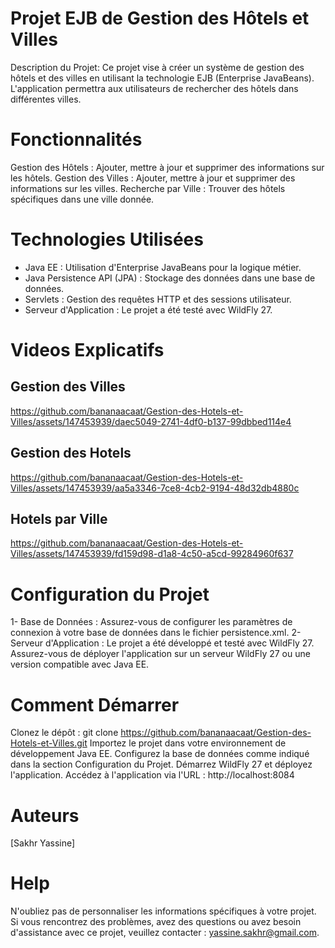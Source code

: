 # Projet EJB de Gestion des Hôtels et Villes
Description du Projet:
Ce projet vise à créer un système de gestion des hôtels et des villes en utilisant la technologie EJB (Enterprise JavaBeans). L'application permettra aux utilisateurs de rechercher des hôtels dans différentes villes.

# Fonctionnalités
Gestion des Hôtels : Ajouter, mettre à jour et supprimer des informations sur les hôtels.
Gestion des Villes : Ajouter, mettre à jour et supprimer des informations sur les villes.
Recherche par Ville : Trouver des hôtels spécifiques dans une ville donnée.

# Technologies Utilisées
- Java EE : Utilisation d'Enterprise JavaBeans pour la logique métier.
- Java Persistence API (JPA) : Stockage des données dans une base de données.
- Servlets : Gestion des requêtes HTTP et des sessions utilisateur.
- Serveur d'Application : Le projet a été testé avec WildFly 27.

# Videos Explicatifs
## Gestion des Villes
https://github.com/bananaacaat/Gestion-des-Hotels-et-Villes/assets/147453939/daec5049-2741-4df0-b137-99dbbed114e4

## Gestion des Hotels
https://github.com/bananaacaat/Gestion-des-Hotels-et-Villes/assets/147453939/aa5a3346-7ce8-4cb2-9194-48d32db4880c

## Hotels par Ville
https://github.com/bananaacaat/Gestion-des-Hotels-et-Villes/assets/147453939/fd159d98-d1a8-4c50-a5cd-99284960f637

# Configuration du Projet
1- Base de Données : Assurez-vous de configurer les paramètres de connexion à votre base de données dans le fichier persistence.xml.
2- Serveur d'Application : Le projet a été développé et testé avec WildFly 27. Assurez-vous de déployer l'application sur un serveur WildFly 27 ou une version compatible avec Java EE.

# Comment Démarrer
Clonez le dépôt : git clone https://github.com/bananaacaat/Gestion-des-Hotels-et-Villes.git
Importez le projet dans votre environnement de développement Java EE.
Configurez la base de données comme indiqué dans la section Configuration du Projet.
Démarrez WildFly 27 et déployez l'application.
Accédez à l'application via l'URL : http://localhost:8084

# Auteurs
[Sakhr Yassine]

# Help
N'oubliez pas de personnaliser les informations spécifiques à votre projet.
Si vous rencontrez des problèmes, avez des questions ou avez besoin d'assistance avec ce projet, veuillez contacter : yassine.sakhr@gmail.com.
